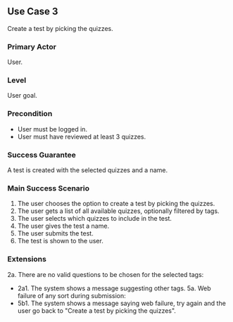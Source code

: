 ## Use Case 3
Create a test by picking the quizzes.

### Primary Actor
User.

### Level
User goal.

### Precondition 
* User must be logged in.
* User must have reviewed at least 3 quizzes.

### Success Guarantee
A test is created with the selected quizzes and a name.

### Main Success Scenario
1. The user chooses the option to create a test by picking the quizzes.
2. The user gets a list of all available quizzes, optionally filtered by tags.
3. The user selects which quizzes to include in the test.
4. The user gives the test a name.
5. The user submits the test.
6. The test is shown to the user.

### Extensions
2a. There are no valid questions to be chosen for the selected tags:
   - 2a1. The system shows a message suggesting other tags.
5a. Web failure of any sort during submission:
   - 5b1. The system shows a message saying web failure, try again and the user go back to "Create a test by picking the quizzes".

